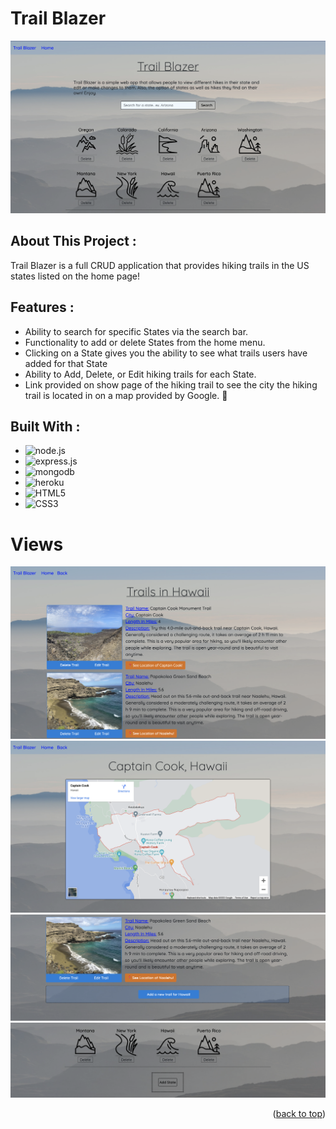 # Trail Blazer

![Trailblazer](./public/imgs/trailblazer.png)

## About This Project :

Trail Blazer is a full CRUD application that provides hiking trails in the US states listed on the home page!

## Features :

- Ability to search for specific States via the search bar.
- Functionality to add or delete States from the home menu.
- Clicking on a State gives you the ability to see what trails users have added for that State
- Ability to Add, Delete, or Edit hiking trails for each State.
- Link provided on show page of the hiking trail to see the city the hiking trail is located in on a map provided by Google. 📍

## Built With :

- ![node.js]
- ![express.js]
- ![mongodb]
- ![heroku]
- ![HTML5]
- ![CSS3]

<!-- USAGE EXAMPLES -->

# Views

![TrailView](./public/imgs/trailview.png)
![TrailCity](./public/imgs/cityview.png)
![AddTrail](./public/imgs/addtrail.png)
![AddState](./public/imgs/addstate.png)

<p align="right">(<a href="#top">back to top</a>)</p>

[node.js]: https://img.shields.io/badge/Node.js-43853D?style=for-the-badge&logo=node.js&logoColor=white
[html5]: https://img.shields.io/badge/HTML5-E34F26?style=for-the-badge&logo=html5&logoColor=white
[css3]: https://img.shields.io/badge/CSS3-1572B6?style=for-the-badge&logo=css3&logoColor=white
[express.js]: https://img.shields.io/badge/Express.js-404D59?style=for-the-badge
[mongodb]: https://img.shields.io/badge/MongoDB-4EA94B?style=for-the-badge&logo=mongodb&logoColor=white
[heroku]: https://img.shields.io/badge/Heroku-430098?style=for-the-badge&logo=heroku&logoColor=white
